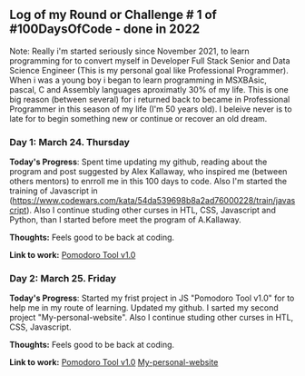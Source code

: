
## Log of my Round or Challenge # 1 of #100DaysOfCode - done in 2022

Note: Really i'm started seriously since November 2021, to learn programming for to convert myself in Developer Full Stack Senior and Data Science Engineer (This is my personal goal like Professional Programmer). When i was a young boy i began to learn programming in MSXBAsic, pascal, C and Assembly languages aproximatly 30% of my life. This is one big reason (between several) for i returned back to became in Professional Programmer in this season of my life (I'm 50 years old). I beleive never is to late for to begin something new or continue or recover an old dream.    

### Day 1: March 24. Thursday

**Today's Progress**: Spent time updating my github, reading about the program and post suggested by Alex Kallaway, who inspired me (between others mentors) to enrroll me in this 100 days to code. Also I'm started the training of Javascript in (https://www.codewars.com/kata/54da539698b8a2ad76000228/train/javascript). Also I continue studing other curses in HTL, CSS, Javascript and Python, than I started before meet the program of A.Kallaway. 

**Thoughts:** Feels good to be back at coding.

**Link to work:** [Pomodoro Tool v1.0]()

### Day 2: March 25. Friday

**Today's Progress**: Started my frist project in JS "Pomodoro Tool v1.0" for to help me in my route of learning. Updated my github.
I sarted my second project "My-personal-website". Also I continue studing other curses in HTL, CSS, Javascript.

**Thoughts:** Feels good to be back at coding.

**Link to work:** [Pomodoro Tool v1.0]()
                  [My-personal-website]()  
